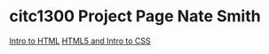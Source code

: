 # citc1300 Project Page Nate Smith

<a href="intro_to_html/index.html" target="_blank"> Intro to HTML</a>
<a href="HTML5_intro_to_css/index.html" target="_blank">HTML5 and Intro to CSS</a>
